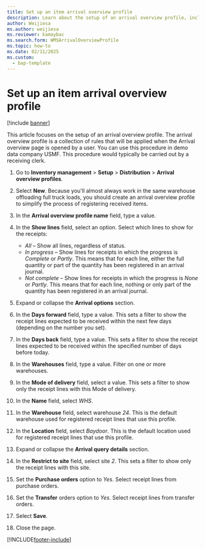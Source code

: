 ```yaml
---
title: Set up an item arrival overview profile
description: Learn about the setup of an arrival overview profile, including a step-by-step process using the USMF demo data company.
author: Weijiesa
ms.author: weijiesa
ms.reviewer: kamaybac
ms.search.form: WMSArrivalOverviewProfile
ms.topic: how-to
ms.date: 02/11/2025
ms.custom: 
  - bap-template
---
```


# Set up an item arrival overview profile

[!include [banner](../../includes/banner.md)]

This article focuses on the setup of an arrival overview profile. The arrival overview profile is a collection of rules that will be applied when the Arrival overview page is opened by a user. You can use this procedure in demo data company USMF. This procedure would typically be carried out by a receiving clerk.

1. Go to **Inventory management** \> **Setup** \> **Distribution** \> **Arrival overview profiles**.
2. Select **New**. Because you'll almost always work in the same warehouse offloading full truck loads, you should create an arrival overview profile to simplify the process of registering received items.  
3. In the **Arrival overview profile name** field, type a value.
4. In the **Show lines** field, select an option. Select which lines to show for the receipts:  

    - *All* – Show all lines, regardless of status.
    - *In progress* – Show lines for receipts in which the progress is *Complete* or *Partly*. This means that for each line, either the full quantity or part of the quantity has been registered in an arrival journal.
    - *Not complete* – Show lines for receipts in which the progress is *None* or *Partly*. This means that for each line, nothing or only part of the quantity has been registered in an arrival journal.  

5. Expand or collapse the **Arrival options** section.
6. In the **Days forward** field, type a value. This sets a filter to show the receipt lines expected to be received within the next few days (depending on the number you set).  
7. In the **Days back** field, type a value. This sets a filter to show the receipt lines expected to be received within the specified number of days before today.  
8. In the **Warehouses** field, type a value. Filter on one or more warehouses.  
9. In the **Mode of delivery** field, select a value. This sets a filter to show only the receipt lines with this Mode of delivery.  
10. In the **Name** field, select *WHS*.
11. In the **Warehouse** field, select warehouse *24*. This is the default warehouse used for registered receipt lines that use this profile.  
12. In the **Location** field, select *Baydoor*. This is the default location used for registered receipt lines that use this profile.  
13. Expand or collapse the **Arrival query details** section.
14. In the **Restrict to site** field, select site *2*. This sets a filter to show only the receipt lines with this site.  
15. Set the **Purchase orders** option to *Yes*. Select receipt lines from purchase orders.  
16. Set the **Transfer** orders option to *Yes*. Select receipt lines from transfer orders.  
17. Select **Save**.
18. Close the page.

[!INCLUDE[footer-include](../../../includes/footer-banner.md)]
